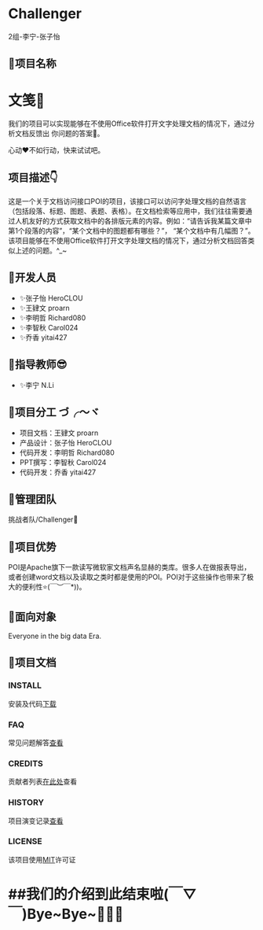 # Challenger
2组-李宁-张子怡

## 🌈项目名称

文笺📄
==========

我们的项目可以实现能够在不使用Office软件打开文字处理文档的情况下，通过分析文档反馈出 你问题的答案👀。
 
 心动♥不如行动，快来试试吧。


## 项目描述👇

这是一个关于文档访问接口POI的项目，该接口可以访问字处理文档的自然语言（包括段落、标题、图题、表题、表格）。在文档检索等应用中，我们往往需要通过人机友好的方式获取文档中的各排版元素的内容。例如：“请告诉我某篇文章中第1个段落的内容”，“某个文档中的图题都有哪些？”， “某个文档中有几幅图？”。该项目能够在不使用Office软件打开文字处理文档的情况下，通过分析文档回答类似上述的问题。^_~

🌈开发人员
---------------------
* ✨张子怡   HeroCLOU
 * ✨王肄文   proarn
  * ✨李明哲   Richard080
   * ✨李智秋   Carol024
   * ✨乔香   yitai427

🌈指导教师😎
-----------------
* ✨李宁   N.Li

🌈项目分工 づ╭～ヾ
-------------------------
* 项目文档：王肄文   proarn  
 * 产品设计：张子怡  HeroCLOU
  * 代码开发：李明哲   Richard080
   * PPT撰写：李智秋   Carol024
   * 代码开发：乔香   yitai427

🌈管理团队
--------------
挑战者队/Challenger🥇

🌈项目优势
--------------
POI是Apache旗下一款读写微软家文档声名显赫的类库。很多人在做报表导出，或者创建word文档以及读取之类时都是使用的POI。POI对于这些操作也带来了极大的便利性⭐\(￣︶￣*\))。

🌈面向对象
--------------
Everyone in the big data Era.

🌈项目文档
--------------
### INSTALL 
安装及代码[下载](https://github.com/Bistu-OSSDT-2022/Challenger)
### FAQ
常见问题解答[查看](https://github.com/Bistu-OSSDT-2022/Challenger/issues)

### CREDITS
贡献者列表[在此处](https://github.com/Bistu-OSSDT-2022/Challenger/graphs/contributors)查看

### HISTORY
项目演变记录[查看](https://github.com/Bistu-OSSDT-2022/Challenger/commits/main)
### LICENSE
该项目使用[MIT](https://github.com/Bistu-OSSDT-2022/Challenger/blob/main/LICENSE)许可证


##我们的介绍到此结束啦(￣▽￣)Bye~Bye~🎈🎈🎈
===========================================

